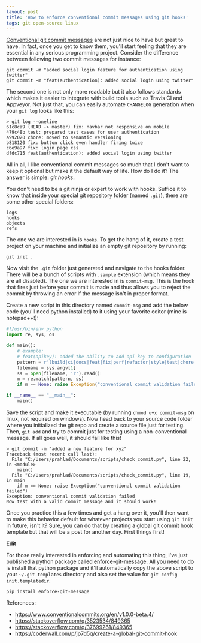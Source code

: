 ```yaml
---
layout: post
title: 'How to enforce conventional commit messages using git hooks'
tags: git open-source linux
---
```


[Conventional git commit messages](https://www.conventionalcommits.org/en/v1.0.0-beta.4/) are not just nice to have but great to have. In fact, once you get to know them, you'll start feeling that they are essential in any serious programming project. Consider the difference between following two commit messages for instance:

	git commit -m "added social login feature for authentication using twitter"
	git commit -m "feat(authentication): added social login using twitter"
	
The second one is not only more readable but it also follows standards which makes it easier to integrate with build tools such as Travis CI and Appveyor. Not just that, you can easily automate `CHANGELOG` generation when your `git log` looks like this:

	> git log --oneline
	61c8ca9 (HEAD -> master) fix: navbar not responsive on mobile
	479c48b test: prepared test cases for user authentication
	a992020 chore: moved to semantic versioning
	b818120 fix: button click even handler firing twice
	c6e9a97 fix: login page css
	dfdc715 feat(authentication): added social login using twitter
	
All in all, I like conventional commit messages so much that I don't want to keep it optional but make it the default way of life. How do I do it? The answer is simple: *git hooks*.

You don't need to be a git ninja or expert to work with hooks. Suffice it to know that inside your special git repository folder (named `.git`), there are some other special folders:

	logs
	hooks
	objects
	refs
	
The one we are interested in is `hooks`. To get the hang of it, create a test project on your machine and initialize an empty git repository by running:

	git init .
	
Now visit the `.git` folder just generated and navigate to the hooks folder. There will be a bunch of scripts with `.sample` extension (which means they are all disabled). The one we are interested in is `commit-msg`. This is the hook that fires just before your commit is made and thus allows you to reject the commit by throwing an error if the message isn't in proper format.

Create a new script in this directory named `commit-msg` and add the below code (you'll need python installed) to it using your favorite editor (mine is notepad++!):

```python
#!/usr/bin/env python
import re, sys, os

def main():
	# example:
	# feat(apikey): added the ability to add api key to configuration
	pattern = r'(build|ci|docs|feat|fix|perf|refactor|style|test|chore|revert)(\([\w\-]+\))?:\s.*'
	filename = sys.argv[1]
	ss = open(filename, 'r').read()
	m = re.match(pattern, ss)
	if m == None: raise Exception("conventional commit validation failed")

if __name__ == "__main__":
	main()
```
		
Save the script and make it executable (by running `chmod u+x commit-msg` on linux, not required on windows). Now head back to your source code folder where you initialized the git repo and create a source file just for testing. Then, `git add` and try to commit just for testing using a non-conventional message. If all goes well, it should fail like this!

	> git commit -m "added a new feature for xyz"
	Traceback (most recent call last):
	  File "C:/Users/prahlad/Documents/scripts/check_commit.py", line 22, in <module>
		main()
	  File "C:/Users/prahlad/Documents/scripts/check_commit.py", line 19, in main
		if m == None: raise Exception("conventional commit validation failed")
	Exception: conventional commit validation failed	
	Now test with a valid commit message and it should work!

Once you practice this a few times and get a hang over it, you'll then want to make this behavior default for whatever projects you start using `git init` in future, isn't it? Sure, you can do that by creating a global git commit hook template but that will be a post for another day. First things first!

**Edit**

For those really interested in enforcing and automating this thing, I've just published a python package called [enforce-git-message](https://github.com/prahladyeri/enforce-git-message). All you need to do is install that python package and it'll automatically copy the above script to your `~/.git-templates` directory and also set the value for `git config init.templatedir`.

    pip install enforce-git-message

References:

- <https://www.conventionalcommits.org/en/v1.0.0-beta.4/>
- <https://stackoverflow.com/q/3523534/849365>
- <https://stackoverflow.com/q/37699261/849365>
- <https://coderwall.com/p/jp7d5q/create-a-global-git-commit-hook>

